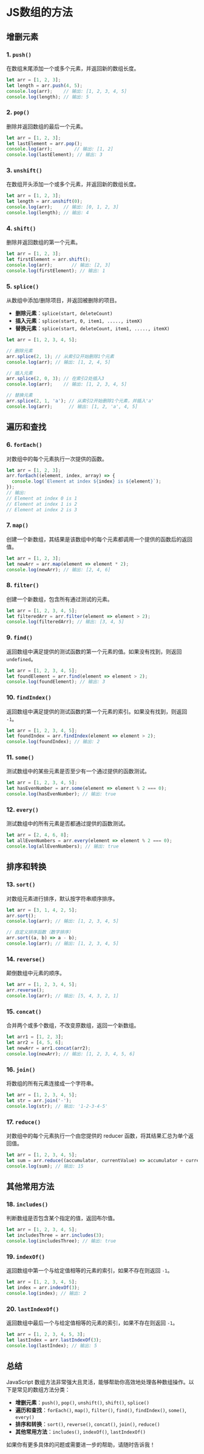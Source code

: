 # JS数组的方法

## 增删元素

### 1. `push()`
在数组末尾添加一个或多个元素，并返回新的数组长度。

```javascript
let arr = [1, 2, 3];
let length = arr.push(4, 5);
console.log(arr);    // 输出: [1, 2, 3, 4, 5]
console.log(length); // 输出: 5
```

### 2. `pop()`
删除并返回数组的最后一个元素。

```javascript
let arr = [1, 2, 3];
let lastElement = arr.pop();
console.log(arr);        // 输出: [1, 2]
console.log(lastElement); // 输出: 3
```

### 3. `unshift()`
在数组开头添加一个或多个元素，并返回新的数组长度。

```javascript
let arr = [1, 2, 3];
let length = arr.unshift(0);
console.log(arr);    // 输出: [0, 1, 2, 3]
console.log(length); // 输出: 4
```

### 4. `shift()`
删除并返回数组的第一个元素。

```javascript
let arr = [1, 2, 3];
let firstElement = arr.shift();
console.log(arr);       // 输出: [2, 3]
console.log(firstElement); // 输出: 1
```

### 5. `splice()`
从数组中添加/删除项目，并返回被删除的项目。

- **删除元素**：`splice(start, deleteCount)`
- **插入元素**：`splice(start, 0, item1, ....., itemX)`
- **替换元素**：`splice(start, deleteCount, item1, ....., itemX)`

```javascript
let arr = [1, 2, 3, 4, 5];

// 删除元素
arr.splice(2, 1); // 从索引2开始删除1个元素
console.log(arr); // 输出: [1, 2, 4, 5]

// 插入元素
arr.splice(2, 0, 3); // 在索引2处插入3
console.log(arr);    // 输出: [1, 2, 3, 4, 5]

// 替换元素
arr.splice(2, 1, 'a'); // 从索引2开始删除1个元素，并插入'a'
console.log(arr);      // 输出: [1, 2, 'a', 4, 5]
```

## 遍历和查找

### 6. `forEach()`
对数组中的每个元素执行一次提供的函数。

```javascript
let arr = [1, 2, 3];
arr.forEach((element, index, array) => {
  console.log(`Element at index ${index} is ${element}`);
});
// 输出:
// Element at index 0 is 1
// Element at index 1 is 2
// Element at index 2 is 3
```

### 7. `map()`
创建一个新数组，其结果是该数组中的每个元素都调用一个提供的函数后的返回值。

```javascript
let arr = [1, 2, 3];
let newArr = arr.map(element => element * 2);
console.log(newArr); // 输出: [2, 4, 6]
```

### 8. `filter()`
创建一个新数组，包含所有通过测试的元素。

```javascript
let arr = [1, 2, 3, 4, 5];
let filteredArr = arr.filter(element => element > 2);
console.log(filteredArr); // 输出: [3, 4, 5]
```

### 9. `find()`
返回数组中满足提供的测试函数的第一个元素的值。如果没有找到，则返回 `undefined`。

```javascript
let arr = [1, 2, 3, 4, 5];
let foundElement = arr.find(element => element > 2);
console.log(foundElement); // 输出: 3
```

### 10. `findIndex()`
返回数组中满足提供的测试函数的第一个元素的索引。如果没有找到，则返回 `-1`。

```javascript
let arr = [1, 2, 3, 4, 5];
let foundIndex = arr.findIndex(element => element > 2);
console.log(foundIndex); // 输出: 2
```

### 11. `some()`
测试数组中的某些元素是否至少有一个通过提供的函数测试。

```javascript
let arr = [1, 2, 3, 4, 5];
let hasEvenNumber = arr.some(element => element % 2 === 0);
console.log(hasEvenNumber); // 输出: true
```

### 12. `every()`
测试数组中的所有元素是否都通过提供的函数测试。

```javascript
let arr = [2, 4, 6, 8];
let allEvenNumbers = arr.every(element => element % 2 === 0);
console.log(allEvenNumbers); // 输出: true
```

## 排序和转换

### 13. `sort()`
对数组元素进行排序，默认按字符串顺序排序。

```javascript
let arr = [3, 1, 4, 2, 5];
arr.sort();
console.log(arr); // 输出: [1, 2, 3, 4, 5]

// 自定义排序函数（数字排序）
arr.sort((a, b) => a - b);
console.log(arr); // 输出: [1, 2, 3, 4, 5]
```

### 14. `reverse()`
颠倒数组中元素的顺序。

```javascript
let arr = [1, 2, 3, 4, 5];
arr.reverse();
console.log(arr); // 输出: [5, 4, 3, 2, 1]
```

### 15. `concat()`
合并两个或多个数组，不改变原数组，返回一个新数组。

```javascript
let arr1 = [1, 2, 3];
let arr2 = [4, 5, 6];
let newArr = arr1.concat(arr2);
console.log(newArr); // 输出: [1, 2, 3, 4, 5, 6]
```

### 16. `join()`
将数组的所有元素连接成一个字符串。

```javascript
let arr = [1, 2, 3, 4, 5];
let str = arr.join('-');
console.log(str); // 输出: '1-2-3-4-5'
```

### 17. `reduce()`
对数组中的每个元素执行一个由您提供的 reducer 函数，将其结果汇总为单个返回值。

```javascript
let arr = [1, 2, 3, 4, 5];
let sum = arr.reduce((accumulator, currentValue) => accumulator + currentValue, 0);
console.log(sum); // 输出: 15
```

## 其他常用方法

### 18. `includes()`
判断数组是否包含某个指定的值，返回布尔值。

```javascript
let arr = [1, 2, 3, 4, 5];
let includesThree = arr.includes(3);
console.log(includesThree); // 输出: true
```

### 19. `indexOf()`
返回数组中第一个与给定值相等的元素的索引，如果不存在则返回 `-1`。

```javascript
let arr = [1, 2, 3, 4, 5];
let index = arr.indexOf(3);
console.log(index); // 输出: 2
```

### 20. `lastIndexOf()`
返回数组中最后一个与给定值相等的元素的索引，如果不存在则返回 `-1`。

```javascript
let arr = [1, 2, 3, 4, 5, 3];
let lastIndex = arr.lastIndexOf(3);
console.log(lastIndex); // 输出: 5
```

## 总结

JavaScript 数组方法非常强大且灵活，能够帮助你高效地处理各种数组操作。以下是常见的数组方法分类：

- **增删元素**：`push()`, `pop()`, `unshift()`, `shift()`, `splice()`
- **遍历和查找**：`forEach()`, `map()`, `filter()`, `find()`, `findIndex()`, `some()`, `every()`
- **排序和转换**：`sort()`, `reverse()`, `concat()`, `join()`, `reduce()`
- **其他常用方法**：`includes()`, `indexOf()`, `lastIndexOf()`

如果你有更多具体的问题或需要进一步的帮助，请随时告诉我！